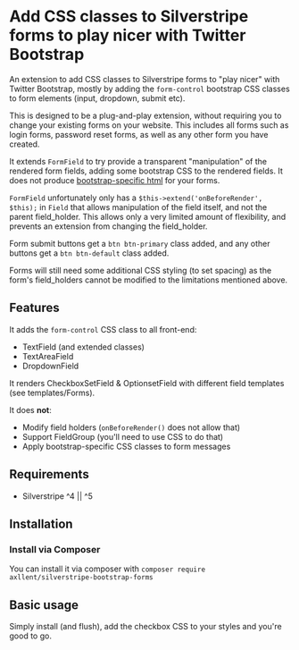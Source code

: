 # Add CSS classes to Silverstripe forms to play nicer with Twitter Bootstrap

An extension to add CSS classes to Silverstripe forms to "play nicer" with Twitter Bootstrap, mostly by adding the
`form-control` bootstrap CSS classes to form elements (input, dropdown, submit etc).

This is designed to be a plug-and-play extension, without requiring you to change your existing forms on your website.
This includes all forms such as login forms, password reset forms, as well as any other form you have created.

It extends `FormField` to try provide a transparent "manipulation" of the rendered form fields, adding some bootstrap CSS
to the rendered fields. It does not produce [bootstrap-specific html](http://getbootstrap.com/css/#forms) for your forms.

`FormField` unfortunately only has a `$this->extend('onBeforeRender', $this);` in `Field` that allows manipulation of the
field itself, and not the parent field_holder. This allows only a very limited amount of flexibility, and prevents an
extension from changing the field_holder.

Form submit buttons get a `btn btn-primary` class added, and any other buttons get a `btn btn-default` class added.

Forms will still need some additional CSS styling (to set spacing) as the form's field_holders cannot be modified to the
limitations mentioned above.


## Features

It adds the `form-control` CSS class to all front-end:
- TextField (and extended classes)
- TextAreaField
- DropdownField

It renders CheckboxSetField & OptionsetField with different field templates (see templates/Forms).

It does **not**:
- Modify field holders (`onBeforeRender()` does not allow that)
- Support FieldGroup (you'll need to use CSS to do that)
- Apply bootstrap-specific CSS classes to form messages


## Requirements

- Silverstripe ^4 || ^5


## Installation

### Install via Composer

You can install it via composer with `composer require axllent/silverstripe-bootstrap-forms`

## Basic usage

Simply install (and flush), add the checkbox CSS to your styles and you're good to go.
